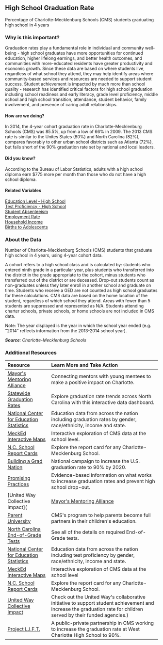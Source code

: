 ## High School Graduation Rate
Percentage of Charlotte-Mecklenburg Schools (CMS) students graduating high school in 4 years

### Why is this important?
Graduation rates play a fundamental role in individual and community well-being - high school graduates have more opportunities for continued education, higher lifelong earnings, and better health outcomes, and communities with more-educated residents have greater productivity and economic growth. Since these data are based on where students live, regardless of what school they attend, they may help identify areas where community-based services and resources are needed to support student success. Student achievement is impacted by much more than school quality - research has identified critical factors for high school graduation including school readiness and early literacy, grade level proficiency, middle school and high school transition, attendance, student behavior, family involvement, and presence of caring adult relationships. 

#### How are we doing?
In 2014, the 4-year cohort graduation rate in Charlotte-Mecklenburg Schools (CMS) was 85.5%, up from a low of 66% in 2009. The 2013 CMS rate is similar to the Unites States (80%) and North Carolina (82%), compares favorably to other urban school districts such as Atlanta (72%), but falls short of the 90% graduation rate set by national and local leaders.   

#### Did you know? 
According to the Bureau of Labor Statistics, adults with a high school diploma earn $775 more per month than those who do not have a high school diploma. 

#### Related Variables
<a href="javascript:void(0)" onclick="model.metricId = 'm39'">Education Level - High School</a>  
<a href="javascript:void(0)" onclick="model.metricId = 'm64'">Test Proficiency - High School</a>  
<a href="javascript:void(0)" onclick="model.metricId = 'm66'">Student Absenteeism</a>  
<a href="javascript:void(0)" onclick="model.metricId = 'm38'">Employment Rate</a>  
<a href="javascript:void(0)" onclick="model.metricId = 'm37'">Household Income</a>  
<a href="javascript:void(0)" onclick="model.metricId = 'm54'">Births to Adolescents</a>  

### About the Data
Number of Charlotte-Mecklenburg Schools (CMS) students that graduate high school in 4 years, using 4-year cohort data. 

A cohort refers to a high school class and is calculated by: students who entered ninth grade in a particular year, plus students who transferred into the district in the grade appropriate to the cohort, minus students who transferred out of the district or are deceased. Drop-out students count as non-graduates unless they later enroll in another school and graduate on time. Students who receive a GED are not counted as high school graduates for these calculations. CMS data are based on the home location of the student, regardless of which school they attend. Areas with fewer than 5 students are suppressed and represented as N/A. Students attending charter schools, private schools, or home schools are not included in CMS data.

Note: The year displayed is the year in which the school year ended (e.g. "2014" reflects information from the 2013-2014 school year).  


_**Source**: Charlotte-Mecklenburg Schools_

### Additional Resources
|Resource | Learn More and Take Action | 
|:--- | :--- |
|[Mayor's Mentoring Alliance](http://charlottenc.gov/Mayor/Youth/MMA/Pages/default.aspx)| Connecting mentors with young mentees to make a positive impact on Charlotte.
|[Statewide Graduation Rates](http://ui.uncc.edu/story/hs-graduation-rate-north-carolina-trend-map) |Explore graduation rate trends across North Carolina with this interactive data dashboard.
|[National Center for Education Statistics](http://nces.ed.gov/) |Education data from across the nation including graduation rates by gender, race/ethnicity, income and state.
|[MeckEd Interactive Maps](http://www.mecked.org/mecked-interactive-data-maps-of-cms/)|Interactive exploration of CMS data at the school level.
|[N.C. School Report Cards](http://www.ncreportcards.org/src/search.jsp?pYear=2012-2013&pList=1&pListVal=600%3ACharlotte-Mecklenburg+Schools+++++++++++&GO2=GO)| Explore the report card for any Charlotte-Mecklenburg School.
|[Building a Grad Nation](http://www.americaspromise.org/building-gradnation-report) |National campaign to increase the U.S. graduation rate to 90% by 2020.
|[Promising Practices](http://www.promisingpractices.net/resources_highschoolgrad.asp) |Evidence-based information on what works to increase graduation rates and prevent high school drop-out.
|[United Way Collective Impact](|[Mayor's Mentoring Alliance](http://charlottenc.gov/Mayor/Youth/MMA/Pages/default.aspx)| Connecting mentors with young mentees to make a positive impact on Charlotte.
|[Parent University](http://www.cms.k12.nc.us/parents/ParentUniv/Pages/default.aspx)|CMS's program to help parents become full partners in their children's education.
|[North Carolina End-of-Grade Tests](http://www.ncpublicschools.org/accountability/testing/eog/)| See all of the details on required End-of-Grade tests.
|[National Center for Education Statistics](http://nces.ed.gov/) |Education data from across the nation including test proficiency by gender, race/ethnicity, income and state.
|[MeckEd Interactive Maps](http://www.mecked.org/mecked-interactive-data-maps-of-cms/)|Interactive exploration of CMS data at the school level
|[N.C. School Report Cards](http://www.ncreportcards.org/src/search.jsp?pYear=2012-2013&pList=1&pListVal=600%3ACharlotte-Mecklenburg+Schools+++++++++++&GO2=GO)| Explore the report card for any Charlotte-Mecklenburg School.
|[United Way Collective Impact](https://uwcentralcarolinas.org/35-people-we-help/collective-impact) |Check out the United Way's collaborative initiative to support student achievement and increase the graduation rate for children served by their funded agencies.) |Check out the United Way's collaborative initiative to support student achievement and increase the graduation rate for children served by their funded agencies.
|[Project L.I.F.T.](http://www.projectliftcharlotte.org/) |A public-private partnership in CMS working to increase the graduation rate at West Charlotte High School to 90%.
